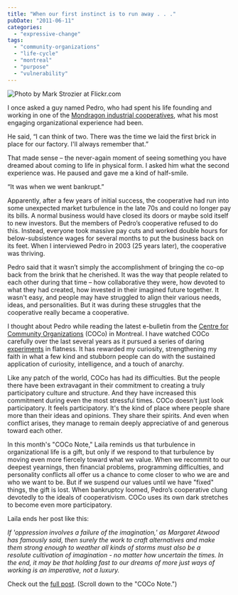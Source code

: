 ```yaml
---
title: "When our first instinct is to run away . . ."
pubDate: "2011-06-11"
categories: 
  - "expressive-change"
tags: 
  - "community-organizations"
  - "life-cycle"
  - "montreal"
  - "purpose"
  - "vulnerability"
---
```


[](http://www.flickr.com/photos/r80o/5549288/)![](https://organizationunbound.org/wp-content/uploads/2011/06/Low-Flying-Dogs.jpg "Photo by Mark Strozier at Flickr.com")

I once asked a guy named Pedro, who had spent his life founding and working in one of the [Mondragon industrial cooperatives](http://www.mondragon-corporation.com/ENG.aspx), what his most engaging organizational experience had been.

He said, “I can think of two. There was the time we laid the first brick in place for our factory. I'll always remember that.”

That made sense – the never-again moment of seeing something you have dreamed about coming to life in physical form. I asked him what the second experience was. He paused and gave me a kind of half-smile.

“It was when we went bankrupt.”

Apparently, after a few years of initial success, the cooperative had run into some unexpected market turbulence in the late 70s and could no longer pay its bills. A normal business would have closed its doors or maybe sold itself to new investors. But the members of Pedro’s cooperative refused to do this. Instead, everyone took massive pay cuts and worked double hours for below-subsistence wages for several months to put the business back on its feet. When I interviewed Pedro in 2003 (25 years later), the cooperative was thriving.

Pedro said that it wasn’t simply the accomplishment of bringing the co-op back from the brink that he cherished. It was the way that people related to each other during that time – how collaborative they were, how devoted to what they had created, how invested in their imagined future together. It wasn't easy, and people may have struggled to align their various needs, ideas, and personalities. But it was during these struggles that the cooperative really became a cooperative.

I thought about Pedro while reading the latest e-bulletin from the [Centre for Community Organizations](http://www.coco-net.org/) (COCo) in Montreal. I have watched COCo carefully over the last several years as it pursued a series of daring [experiments](https://organizationunbound.org/expressive-change/repurposing/ "Repurposing") in flatness. It has rewarded my curiosity, strengthening my faith in what a few kind and stubborn people can do with the sustained application of curiosity, intelligence, and a touch of anarchy.

Like any patch of the world, COCo has had its difficulties. But the people there have been extravagant in their commitment to creating a truly participatory culture and structure. And they have increased this commitment during even the most stressful times. COCo doesn't just look participatory. It feels participatory. It's the kind of place where people share more than their ideas and opinions. They share their spirits. And even when conflict arises, they manage to remain deeply appreciative of and generous toward each other.

In this month's "COCo Note," Laila reminds us that turbulence in organizational life is a gift, but only if we respond to that turbulence by moving even more fiercely toward what we value. When we recommit to our deepest yearnings, then financial problems, programming difficulties, and personality conflicts all offer us a chance to come closer to who we are and who we want to be. But if we suspend our values until we have "fixed" things, the gift is lost. When bankruptcy loomed, Pedro’s cooperative clung devotedly to the ideals of cooperativism. COCo uses its own dark stretches to become even more participatory.

Laila ends her post like this:

_If 'oppression involves a failure of the imagination,' as Margaret Atwood has famously said, then surely the work to craft alternatives and make them strong enough to weather all kinds of storms must also be a resolute cultivation of imagination - no matter how uncertain the times. In the end, it may be that holding fast to our dreams of more just ways of working is an imperative, not a luxury._

Check out the [full post](http://www.coco-net.org/en/node/457). (Scroll down to the "COCo Note.")
